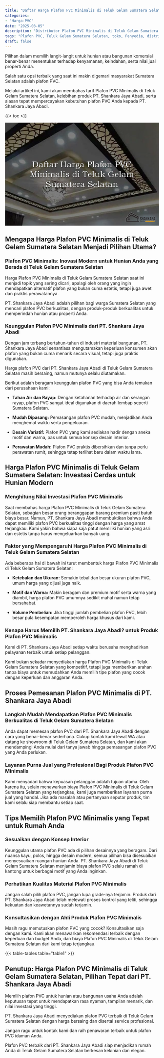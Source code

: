 ```yaml
---
title: "Daftar Harga Plafon PVC Minimalis di Teluk Gelam Sumatera Selatan"
categories: 
- "Harga-PVC"
date: "2025-03-05"
description: "Distributor Plafon PVC Minimalis di Teluk Gelam Sumatera Selatan bagi hunian, kantor, serta ritel. Material terbaik, variasi motif, variasi warna elegan, beserta servis pemasangan ditangani oleh tim profesional dan garansi resmi!|Layanan penyediaan Plafon PVC Minimalis di Teluk Gelam Sumatera Selatan bagi kebutuhan hunian, office, maupun toko, beserta material berkualitas dan instalasi oleh teknisi berpengalaman serta jaminan resmi.|Alternatif Plafon PVC Minimalis di Teluk Gelam Sumatera Selatan yang terpercaya untuk hunian, kantor, serta toko, bersama produk unggulan dan instalasi ditangani oleh tim berpengalaman dan jaminan resmi.|Penyediaan Plafon PVC Minimalis di Teluk Gelam Sumatera Selatan bagi tempat tinggal, office, dan toko, dengan material terbaik dan penempatan ditangani oleh tenaga ahli ahli, disertai dengan garansi resmi.}"
tags: "Plafon PVC, Teluk Gelam Sumatera Selatan, toko, Penyedia, distributor"
draft: false
---
```


Pilihan dalam memilih langit-langit untuk hunian atau bangunan komersial benar-benar menentukan terhadap kenyamanan, keindahan, serta nilai jual properti Anda.

Salah satu opsi terbaik yang saat ini makin digemari masyarakat Sumatera Selatan adalah plafon PVC.

Melalui artikel ini, kami akan membahas tarif Plafon PVC Minimalis di Teluk Gelam Sumatera Selatan, kelebihan produk PT. Shankara Jaya Abadi, serta alasan tepat mempercayakan kebutuhan plafon PVC Anda kepada PT. Shankara Jaya Abadi.

{{< toc >}}

![Daftar Harga Plafon PVC Minimalis di Teluk Gelam Sumatera Selatan](/images/Harga-PVC/Daftar-Harga-Plafon-PVC-Minimalis-di-Teluk-Gelam-Sumatera-Selatan.png)


## Mengapa Harga Plafon PVC Minimalis di Teluk Gelam Sumatera Selatan Menjadi Pilihan Utama?

### Plafon PVC Minimalis: Inovasi Modern untuk Hunian Anda yang Berada di Teluk Gelam Sumatera Selatan

Harga Plafon PVC Minimalis di Teluk Gelam Sumatera Selatan saat ini menjadi topik yang sering dicari, apalagi oleh orang yang ingin mendapatkan alternatif plafon yang bukan cuma estetis, tetapi juga awet dan praktis perawatannya.

PT. Shankara Jaya Abadi adalah pilihan bagi warga Sumatera Selatan yang mencari plafon PVC berkualitas, dengan produk-produk berkualitas untuk memperindah hunian atau properti Anda.

### Keunggulan Plafon PVC Minimalis dari PT. Shankara Jaya Abadi

Dengan jam terbang bertahun-tahun di industri material bangunan, PT. Shankara Jaya Abadi senantiasa mengutamakan keperluan konsumen akan plafon yang bukan cuma menarik secara visual, tetapi juga praktis digunakan.

Harga plafon PVC dari PT. Shankara Jaya Abadi di Teluk Gelam Sumatera Selatan masih bersaing, namun mutunya selalu diutamakan.

Berikut adalah beragam keunggulan plafon PVC yang bisa Anda temukan dari perusahaan kami:

- **Tahan Air dan Rayap:** Dengan ketahanan terhadap air dan serangan rayap, plafon PVC sangat ideal digunakan di daerah lembap seperti Sumatera Selatan.

- **Mudah Dipasang:** Pemasangan plafon PVC mudah, menjadikan Anda menghemat waktu serta pengeluaran.

- **Desain Variatif:** Plafon PVC yang kami sediakan hadir dengan aneka motif dan warna, pas untuk semua konsep desain interior.

- **Perawatan Mudah:** Plafon PVC praktis dibersihkan dan tanpa perlu perawatan rumit, sehingga tetap terlihat baru dalam waktu lama.

## Harga Plafon PVC Minimalis di Teluk Gelam Sumatera Selatan: Investasi Cerdas untuk Hunian Modern

### Menghitung Nilai Investasi Plafon PVC Minimalis

Saat membahas harga Plafon PVC Minimalis di Teluk Gelam Sumatera Selatan, sebagian besar orang beranggapan barang premium pasti butuh biaya besar. Namun, PT. Shankara Jaya Abadi membuktikan bahwa Anda dapat memiliki plafon PVC berkualitas tinggi dengan harga yang amat terjangkau. Kami yakin bahwa siapa saja patut memiliki hunian yang asri dan estetis tanpa harus mengeluarkan banyak uang.

### Faktor yang Mempengaruhi Harga Plafon PVC Minimalis di Teluk Gelam Sumatera Selatan

Ada beberapa hal di bawah ini turut membentuk harga Plafon PVC Minimalis di Teluk Gelam Sumatera Selatan:

- **Ketebalan dan Ukuran:** Semakin tebal dan besar ukuran plafon PVC, umum harga yang dijual juga naik.

- **Motif dan Warna:** Makin beragam dan premium motif serta warna yang diambil, harga plafon PVC umumnya sedikit mahal namun tetap bersahabat.

- **Volume Pembelian:** Jika tinggi jumlah pembelian plafon PVC, lebih besar pula kesempatan memperoleh harga khusus dari kami.

### Kenapa Harus Memilih PT. Shankara Jaya Abadi? untuk Produk Plafon PVC Minimalis

Kami di PT. Shankara Jaya Abadi setiap waktu berusaha menghadirkan pelayanan terbaik untuk setiap pelanggan.

Kami bukan sekadar menyediakan harga Plafon PVC Minimalis di Teluk Gelam Sumatera Selatan yang kompetitif, tetapi juga memberikan arahan tanpa biaya untuk memudahkan Anda memilih tipe plafon yang cocok dengan keperluan dan anggaran Anda.

## Proses Pemesanan Plafon PVC Minimalis di PT. Shankara Jaya Abadi

### Langkah Mudah Mendapatkan Plafon PVC Minimalis Berkualitas di Teluk Gelam Sumatera Selatan

Anda dapat memesan plafon PVC dari PT. Shankara Jaya Abadi dengan cara yang benar-benar sederhana. Cukup kontak kami lewat WA atau datang ke showroom di Teluk Gelam Sumatera Selatan, dan kami akan mendampingi Anda mulai dari tanya jawab hingga pemasangan plafon PVC yang Anda perlukan.

### Layanan Purna Jual yang Profesional Bagi Produk Plafon PVC Minimalis

Kami menyadari bahwa kepuasan pelanggan adalah tujuan utama. Oleh karena itu, selain menawarkan biaya Plafon PVC Minimalis di Teluk Gelam Sumatera Selatan yang terjangkau, kami juga memberikan layanan purna jual yang handal. Jika ada masalah atau pertanyaan seputar produk, tim kami selalu siap membantu setiap saat.

## Tips Memilih Plafon PVC Minimalis yang Tepat untuk Rumah Anda

### Sesuaikan dengan Konsep Interior

Keunggulan utama plafon PVC ada di pilihan desainnya yang beragam. Dari nuansa kayu, polos, hingga desain modern, semua pilihan bisa disesuaikan menyesuaikan ruangan hunian Anda. PT. Shankara Jaya Abadi di Teluk Gelam Sumatera Selatan menjamin biaya plafon PVC selalu ramah di kantong untuk berbagai motif yang Anda inginkan.

### Perhatikan Kualitas Material Plafon PVC Minimalis

Jangan salah pilih plafon PVC, jangan lupa grade-nya terjamin. Produk dari PT. Shankara Jaya Abadi telah melewati proses kontrol yang teliti, sehingga kekuatan dan keawetannya sudah terjamin.

### Konsultasikan dengan Ahli Produk Plafon PVC Minimalis

Masih ragu memutuskan plafon PVC yang cocok? Konsultasikan saja dengan kami. Kami akan menawarkan rekomendasi terbaik dengan keperluan dan budget Anda, dan biaya Plafon PVC Minimalis di Teluk Gelam Sumatera Selatan dari kami tetap terjangkau.

{{< table-tables table="table1" >}}

## Penutup: Harga Plafon PVC Minimalis di Teluk Gelam Sumatera Selatan, Pilihan Tepat dari PT. Shankara Jaya Abadi

Memilih plafon PVC untuk hunian atau bangunan usaha Anda adalah keputusan tepat untuk mendapatkan rasa nyaman, tampilan menarik, dan nilai investasi yang tinggi.

PT. Shankara Jaya Abadi menyediakan plafon PVC terbaik di Teluk Gelam Sumatera Selatan dengan harga bersaing dan disertai service profesional.

Jangan ragu untuk kontak kami dan raih penawaran terbaik untuk plafon PVC idaman Anda.

Plafon PVC terbaik dari PT. Shankara Jaya Abadi siap menjadikan rumah Anda di Teluk Gelam Sumatera Selatan berkesan kekinian dan elegan.